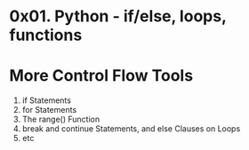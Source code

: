 # 0x01. Python - if/else, loops, functions
# More Control Flow Tools
1. if Statements
2. for Statements
3. The range() Function
4. break and continue Statements, and else Clauses on Loops
5. etc


